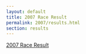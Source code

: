 ```yaml
---
layout: default
title: 2007 Race Result
permalink: 2007/results.html
section: results
---
```

[2007 Race Result](/media/results/2007-results.pdf)
